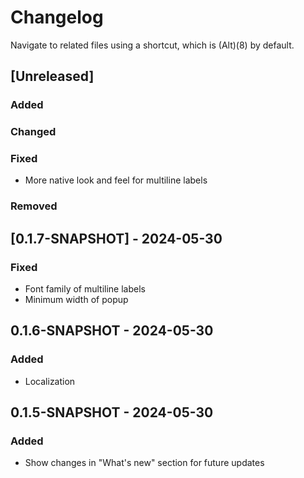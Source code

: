 # Changelog

Navigate to related files using a shortcut, which is (Alt)(8) by default.

## [Unreleased]

### Added

### Changed

### Fixed

- More native look and feel for multiline labels

### Removed

## [0.1.7-SNAPSHOT] - 2024-05-30

### Fixed

- Font family of multiline labels
- Minimum width of popup

## 0.1.6-SNAPSHOT - 2024-05-30

### Added

- Localization

## 0.1.5-SNAPSHOT - 2024-05-30

### Added

- Show changes in "What's new" section for future updates
